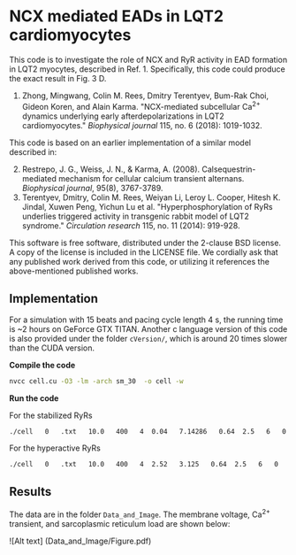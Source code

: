 # NCX mediated EADs in LQT2 cardiomyocytes

This code is to investigate the role of NCX and RyR activity in EAD formation in LQT2 myocytes, described in Ref. 1. Specifically, this code could produce the exact result in Fig. 3 D.

1. Zhong, Mingwang, Colin M. Rees, Dmitry Terentyev, Bum-Rak Choi, Gideon Koren, and Alain Karma. "NCX-mediated subcellular Ca<sup>2+</sup> dynamics underlying early afterdepolarizations in LQT2 cardiomyocytes." *Biophysical journal* 115, no. 6 (2018): 1019-1032. 

This code is based on an earlier implementation of a similar model described in:

2. Restrepo, J. G., Weiss, J. N., & Karma, A. (2008). Calsequestrin-mediated mechanism for cellular calcium transient alternans. *Biophysical journal*, 95(8), 3767-3789.
3. Terentyev, Dmitry, Colin M. Rees, Weiyan Li, Leroy L. Cooper, Hitesh K. Jindal, Xuwen Peng, Yichun Lu et al. "Hyperphosphorylation of RyRs underlies triggered activity in transgenic rabbit model of LQT2 syndrome." *Circulation research* 115, no. 11 (2014): 919-928.

This software is free software, distributed under the 2-clause BSD license. A copy of the license is included in the LICENSE file. We cordially ask that any published work derived from this code, or utilizing it references the above-mentioned published works.

## Implementation

For a simulation with 15 beats and pacing cycle length 4 s, the running time is ~2 hours on GeForce GTX TITAN. Another c language version of this code is also provided under the folder `cVersion/`, which is around 20 times slower than the CUDA version.

**Compile the code**

```bash
nvcc cell.cu -O3 -lm -arch sm_30  -o cell -w
```

**Run the code**

For the stabilized RyRs
```
./cell   0   .txt   10.0   400   4  0.04   7.14286   0.64  2.5   6   0
```

For the hyperactive RyRs
```
./cell   0   .txt   10.0   400   4  2.52   3.125   0.64  2.5   6   0
```

## Results
The data are in the folder `Data_and_Image`. The membrane voltage, Ca<sup>2+</sup> transient, and sarcoplasmic reticulum load are shown below:

![Alt text] (Data_and_Image/Figure.pdf)
